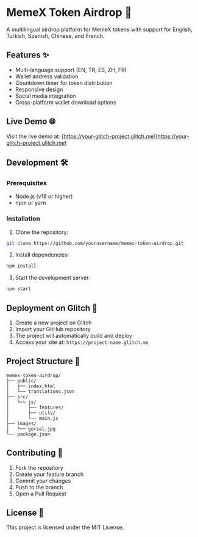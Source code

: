 # MemeX Token Airdrop 🚀

A multilingual airdrop platform for MemeX tokens with support for English, Turkish, Spanish, Chinese, and French.

## Features ✨

- Multi-language support (EN, TR, ES, ZH, FR)
- Wallet address validation
- Countdown timer for token distribution
- Responsive design
- Social media integration
- Cross-platform wallet download options

## Live Demo 🌐

Visit the live demo at: [https://your-glitch-project.glitch.me](https://your-glitch-project.glitch.me)

## Development 🛠

### Prerequisites

- Node.js (v18 or higher)
- npm or yarn

### Installation

1. Clone the repository:
```bash
git clone https://github.com/yourusername/memex-token-airdrop.git
```

2. Install dependencies:
```bash
npm install
```

3. Start the development server:
```bash
npm start
```

## Deployment on Glitch 🚀

1. Create a new project on Glitch
2. Import your GitHub repository
3. The project will automatically build and deploy
4. Access your site at: `https://project-name.glitch.me`

## Project Structure 📁

```
memex-token-airdrop/
├── public/
│   ├── index.html
│   └── translations.json
├── src/
│   └── js/
│       ├── features/
│       ├── utils/
│       └── main.js
├── images/
│   └── gorsel.jpg
└── package.json
```

## Contributing 🤝

1. Fork the repository
2. Create your feature branch
3. Commit your changes
4. Push to the branch
5. Open a Pull Request

## License 📝

This project is licensed under the MIT License.